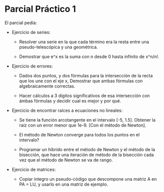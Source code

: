 # Parcial Práctico 1

El parcial pedía:

- Ejercicio de series:

    - Resolver una serie en la que cada término era la resta entre una pseudo-telescópica y una geométrica.

    - Demostrar que e^x es la suma con n desde 0 hasta infinito de x^n/n!.

- Ejercicio de errores:

    - Dados dos puntos, y dos fórmulas para la intersección de la recta que los une con el eje x, Demostrar que ambas fórmulas con algebraicamente correctas.

    - Hacer cálculos a 3 dígitos significativos de esa intersección con ámbas fórmulas y decidir cual es mejor y por qué.

- Ejercicio de encontrar raíces a ecuaciones no lineales:

    - Se tiene la función arcotangente en el intervalo [-5, 1.5]. Obtener la raíz con un error menor que 1e-9. [Con el método de Newton].

    - El método de Newton converge para todos los puntos en el intervalo?

    - Programar un híbrido entre el método de Newton y el método de la bisección, que hace una iteración de método de la bisección cada vez que el método de Newton se va de rango.

- Ejercicio de matrices:

    - Copiar integro un pseudo-código que descompone una matriz A en PA = LU, y usarlo en una matriz de ejemplo.
